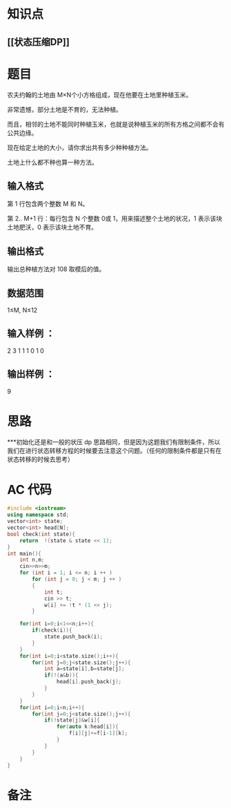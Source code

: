 # 知识点
  ## [[状态压缩DP]]
# 题目
 农夫约翰的土地由 M×N个小方格组成，现在他要在土地里种植玉米。

非常遗憾，部分土地是不育的，无法种植。

而且，相邻的土地不能同时种植玉米，也就是说种植玉米的所有方格之间都不会有公共边缘。

现在给定土地的大小，请你求出共有多少种种植方法。

土地上什么都不种也算一种方法。

## 输入格式
第 1 行包含两个整数 M 和 N。

第 2.. M+1 行：每行包含 N 个整数 0或 1，用来描述整个土地的状况，1 表示该块土地肥沃，0 表示该块土地不育。

## 输出格式
输出总种植方法对 108 取模后的值。

## 数据范围
1≤M, N≤12
## 输入样例 ：
2 3
1 1 1
0 1 0
## 输出样例 ：
9

# 思路
***初始化还是和一般的状压 dp 思路相同，但是因为这题我们有限制条件，所以我们在进行状态转移方程的时候要去注意这个问题。（任何的限制条件都是只有在状态转移的时候去思考）

# AC 代码
```cpp
#include <iostream>
using namespace std;
vector<int> state;
vector<int> head[N];
bool check(int state){
	return  !(state & state << 1);
}
int main(){
	int n,m;
	cin>>n>>m;
	for (int i = 1; i <= n; i ++ )
        for (int j = 0; j < m; j ++ )
        {
            int t;
            cin >> t;
            w[i] += !t * (1 << j);
        }

	for(int i=0;i<1<<n;i++){
		if(check(i)){
			state.push_back(i);
		}
	}
	for(int i=0;i<state.size();i++){
		for(int j=0;j<state.size();j++){
			int a=state[i],b=state[j];
			if(!(a&b)){
				head[i].push_back(j);
			}
		}
	}
	for(int i=0;i<n;i++){
		for(int j=0;j<state.size();j++){
			if(!state[j]&w[i]{
				for(auto k:head[i]){
					f[i][j]+=f[i-1][k];
				}
			}
		}
	}
}
```
# 备注
